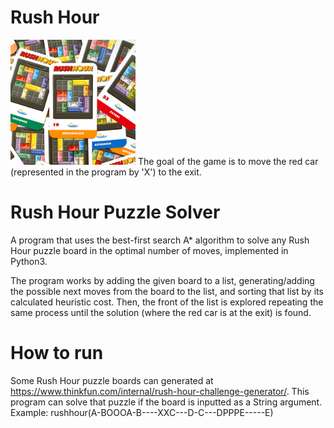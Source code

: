 # Rush Hour
<img src="rushhourcards.png" width="200px">
The goal of the game is to move the red car (represented in the program by 'X') to the exit.

# Rush Hour Puzzle Solver
A program that uses the best-first search A* algorithm to solve any Rush Hour puzzle board in the optimal number of moves, implemented in Python3. 

The program works by adding the given board to a list, generating/adding the possible next moves from the board to the list, and sorting that list by its calculated heuristic cost. Then, the front of the list is explored repeating the same process until the solution (where the red car is at the exit) is found.

# How to run
Some Rush Hour puzzle boards can generated at https://www.thinkfun.com/internal/rush-hour-challenge-generator/.
This program can solve that puzzle if the board is inputted as a String argument.
Example: rushhour(A-BOOOA-B----XXC---D-C---DPPPE-----E)

